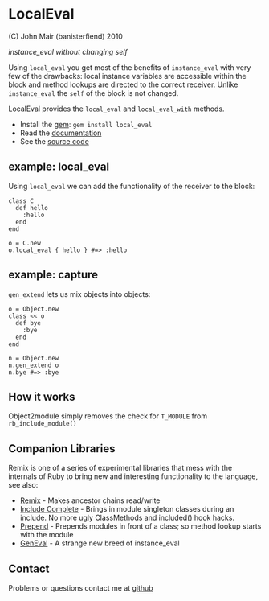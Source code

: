 LocalEval
=============

(C) John Mair (banisterfiend) 2010

_instance\_eval without changing self_

Using `local_eval` you get most of the benefits of `instance_eval`
with very few of the drawbacks: local instance variables are
accessible within the block and method lookups are directed to the
correct receiver. Unlike `instance_eval` the `self` of the
block is not changed.

LocalEval provides the `local_eval` and `local_eval_with` methods.

* Install the [gem](https://rubygems.org/gems/local_eval): `gem install local_eval`
* Read the [documentation](http://rdoc.info/github/banister/local_eval/master/file/README.markdown)
* See the [source code](http://github.com/banister/local_eval)

example: local_eval
--------------------------

Using `local_eval` we can add the functionality of the receiver to the
block:


    class C
      def hello
        :hello
      end
    end

    o = C.new
    o.local_eval { hello } #=> :hello
    
example: capture
--------------------

`gen_extend` lets us mix objects into objects:

    o = Object.new
    class << o
      def bye
        :bye
      end
    end

    n = Object.new
    n.gen_extend o
    n.bye #=> :bye
    
How it works
--------------

Object2module simply removes the check for `T_MODULE` from `rb_include_module()`

Companion Libraries
--------------------

Remix is one of a series of experimental libraries that mess with
the internals of Ruby to bring new and interesting functionality to
the language, see also:

* [Remix](http://github.com/banister/remix) - Makes ancestor chains read/write
* [Include Complete](http://github.com/banister/include_complete) - Brings in
  module singleton classes during an include. No more ugly ClassMethods and included() hook hacks.
* [Prepend](http://github.com/banister/prepend) - Prepends modules in front of a class; so method lookup starts with the module
* [GenEval](http://github.com/banister/gen_eval) - A strange new breed of instance_eval

Contact
-------

Problems or questions contact me at [github](http://github.com/banister)



